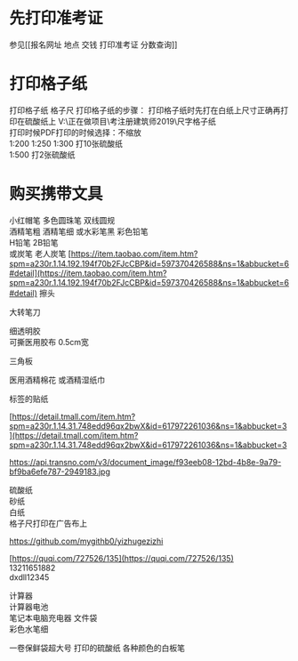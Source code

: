 

# 先打印准考证  
参见[[报名网址  地点 交钱 打印准考证 分数查询]]

# 打印格子纸  
打印格子纸 格子尺 
打印格子纸的步骤：
打印格子纸时先打在白纸上尺寸正确再打印在硫酸纸上
V:\正在做项目\考注册建筑师2019\尺字格子纸  
 打印时候PDF打印的时候选择：不缩放  
1:200 1:250 1:300 打10张硫酸纸  
 1:500 打2张硫酸纸  
 
# 购买携带文具  

小红帽笔 
多色圆珠笔 
双线圆规  
酒精笔粗 
酒精笔细 
或水彩笔黑 
彩色铅笔   
H铅笔 
2B铅笔  
或炭笔 
老人炭笔 
[https://item.taobao.com/item.htm?spm=a230r.1.14.192.194f70b2FJcCBP&id=597370426588&ns=1&abbucket=6#detail](https://item.taobao.com/item.htm?spm=a230r.1.14.192.194f70b2FJcCBP&id=597370426588&ns=1&abbucket=6#detail)
擦头 

大转笔刀  

细透明胶  
可撕医用胶布 0.5cm宽  

三角板  

医用酒精棉花
或酒精湿纸巾

标签的贴纸  

 [https://detail.tmall.com/item.htm?spm=a230r.1.14.31.748edd96qx2bwX&id=617972261036&ns=1&abbucket=3](https://detail.tmall.com/item.htm?spm=a230r.1.14.31.748edd96qx2bwX&id=617972261036&ns=1&abbucket=3
 
 https://api.transno.com/v3/document_image/f93eeb08-12bd-4b8e-9a79-bf9ba6efe787-2949183.jpg
 

硫酸纸  
砂纸  
白纸  
 格子尺打印在广告布上  

https://github.com/mygithb0/yizhugezizhi


[https://quqi.com/727526/135](https://quqi.com/727526/135)  
13211651882  
dxdll12345  

 
            
计算器  
计算器电池  
笔记本电脑充电器
文件袋  
 彩色水笔细


一卷保鲜袋超大号
打印的硫酸纸
各种颜色的白板笔


